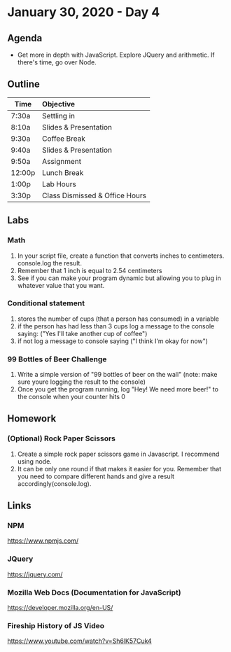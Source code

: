 # January 30, 2020 - Day 4

## Agenda

- Get more in depth with JavaScript. Explore JQuery and arithmetic. If there's time, go over Node. 

## Outline

| Time   | Objective                        |
| -------|:---------------------------------|
| 7:30a  | Settling in                      |
| 8:10a  | Slides & Presentation            |
| 9:30a  | Coffee Break                     |
| 9:40a  | Slides & Presentation            |
| 9:50a  | Assignment                       |
| 12:00p | Lunch Break                      |
| 1:00p  | Lab Hours                        |
| 3:30p  | Class Dismissed & Office Hours   |

## Labs 

### Math

1. In your script file, create a function that converts inches to centimeters. console.log the result. 
2. Remember that 1 inch is equal to 2.54 centimeters 
3. See if you can make your program dynamic but allowing you to plug in whatever value that you want.

### Conditional statement

1. stores the number of cups (that a person has consumed) in a variable
2. if the person has had less than 3 cups log a message to the console saying: ("Yes I'll take another cup of coffee")
3. if not log a message to console saying ("I think I'm okay for now")

### 99 Bottles of Beer Challenge

1. Write a simple version of "99 bottles of beer on the wall"
(note: make sure youre logging the result to the console)
2. Once you get the program running, log "Hey! We need more beer!" to the console when your counter hits 0
 
## Homework

### (Optional) Rock Paper Scissors

1. Create a simple rock paper scissors game in Javascript. I recommend using node. 
2. It can be only one round if that makes it easier for you. Remember that you need to compare different hands and give a result accordingly(console.log). 

## Links

### NPM 

https://www.npmjs.com/

### JQuery 

https://jquery.com/

### Mozilla Web Docs (Documentation for JavaScript)

https://developer.mozilla.org/en-US/

### Fireship History of JS Video

https://www.youtube.com/watch?v=Sh6lK57Cuk4